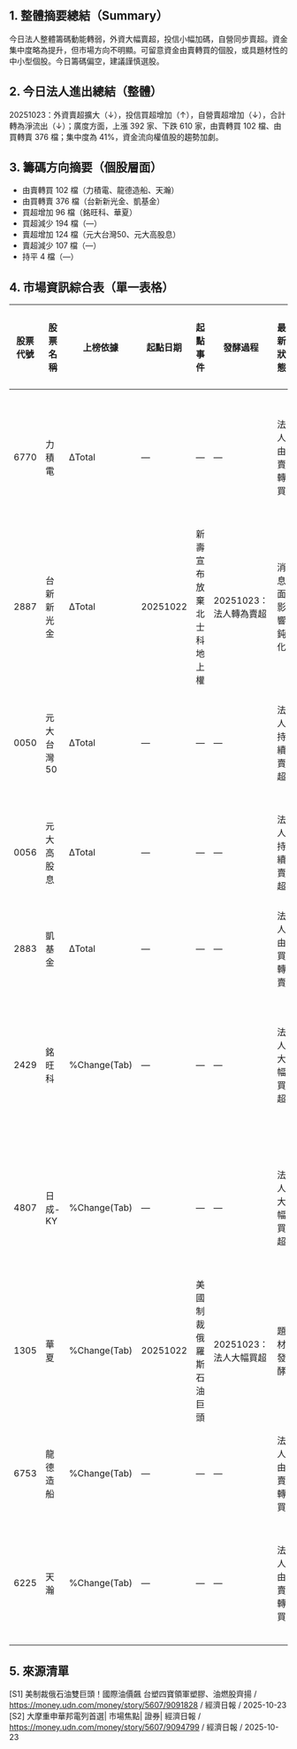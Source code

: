 ## 1. 整體摘要總結（Summary）
今日法人整體籌碼動能轉弱，外資大幅賣超，投信小幅加碼，自營同步賣超。資金集中度略為提升，但市場方向不明顯。可留意資金由賣轉買的個股，或具題材性的中小型個股。今日籌碼偏空，建議謹慎選股。

## 2. 今日法人進出總結（整體）
20251023：外資賣超擴大（↓），投信買超增加（↑），自營賣超增加（↓），合計轉為淨流出（↓）；廣度方面，上漲 392 家、下跌 610 家，由賣轉買 102 檔、由買轉賣 376 檔；集中度為 41%，資金流向權值股的趨勢加劇。

## 3. 籌碼方向摘要（個股層面）
- 由賣轉買 102 檔（力積電、龍德造船、天瀚）
- 由買轉賣 376 檔（台新新光金、凱基金）
- 買超增加 96 檔（銘旺科、華夏）
- 買超減少 194 檔（—）
- 賣超增加 124 檔（元大台灣50、元大高股息）
- 賣超減少 107 檔（—）
- 持平 4 檔（—）

## 4. 市場資訊綜合表（單一表格）
| 股票代號 | 股票名稱 | 上榜依據 | 起點日期 | 起點事件 | 發酵過程 | 最新狀態 | 價格趨勢標籤 | 合理價格參考 | 操作建議 | 操作建議說明 | 上漲潛力判斷 | 資料來源SID |
|---|---|---|---|---|---|---|---|---|---|---|---|---|
| 6770 | 力積電 | ΔTotal | — | — | — | 法人由賣轉買 | 轉強 |  30元 (大摩目標價) | 短線 | 觀察法人是否持續買超 | 具上漲潛力 | [S2] |
| 2887 | 台新新光金 | ΔTotal | 20251022 | 新壽宣布放棄北士科地上權 | 20251023：法人轉為賣超 | 消息面影響鈍化 | 偏弱 | 暫無資訊 | 不入場 | 消息面不確定性高 | 偏弱 | [S1] |
| 0050 | 元大台灣50 | ΔTotal | — | — | — | 法人持續賣超 | 偏弱 | 參考 ETF 淨值 | 中長線 | 定期定額分散風險 | 中性 | — |
| 0056 | 元大高股息 | ΔTotal | — | — | — | 法人持續賣超 | 偏弱 | 參考 ETF 淨值 | 中長線 | 定期定額分散風險 | 中性 | — |
| 2883 | 凱基金 | ΔTotal | — | — | — | 法人由買轉賣 | 轉弱 | 暫無資訊 | 不入場 | 籌碼轉弱 | 偏弱 | — |
| 2429 | 銘旺科 | %Change(Tab) | — | — | — | 法人大幅買超 | 轉強 | 暫無資訊 | 短線 | 留意是否為短線題材炒作 | 中性 | — |
| 4807 | 日成-KY | %Change(Tab) | — | — | — | 法人大幅買超 | 轉強 | 暫無資訊 | 短線 | 觀察買盤力道能否延續 | 中性 | — |
| 1305 | 華夏 | %Change(Tab) | 20251022 | 美國制裁俄羅斯石油巨頭 | 20251023：法人大幅買超 | 題材發酵 | 轉強 | 暫無資訊 | 短線 | 留意油價後續走勢 | 具上漲潛力 | [S1] |
| 6753 | 龍德造船 | %Change(Tab) | — | — | — | 法人由賣轉買 | 轉強 | 暫無資訊 | 中長線 | 國防自主概念股 | 具上漲潛力 | [S1] |
| 6225 | 天瀚 | %Change(Tab) | — | — | — | 法人由賣轉買 | 轉強 | 暫無資訊 | 短線 | 觀察是否為短線炒作 | 中性 | — |

## 5. 來源清單
[S1] 美制裁俄石油雙巨頭！國際油價飆 台塑四寶領軍塑膠、油燃股齊揚 / https://money.udn.com/money/story/5607/9091828 / 經濟日報 / 2025-10-23
[S2] 大摩重申華邦電列首選| 市場焦點| 證券| 經濟日報 / https://money.udn.com/money/story/5607/9094799 / 經濟日報 / 2025-10-23
